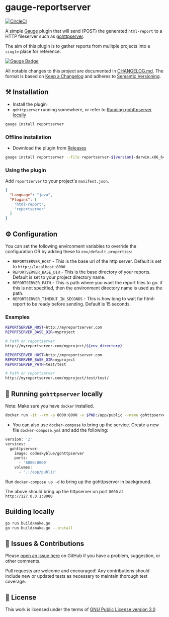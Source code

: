 # gauge-reportserver

[![CircleCI](https://circleci.com/gh/sitture/gauge-reportserver.svg?style=shield&circle-token=d15c8724ef5d6592248c4c21e96a9a92f1462354)](https://circleci.com/gh/sitture/gauge-reportserver)

A simple [Gauge](https://gauge.org/) plugin that will send (POST) the generated `html-report` to a HTTP fileserver such as [gohttpserver](https://github.com/codeskyblue/gohttpserver).

The aim of this plugin is to gather reports from mulitple projects into a `single` place for reference.

[![Gauge Badge](https://gauge.org/Gauge_Badge.svg)](https://gauge.org)

All notable changes to this project are documented in [CHANGELOG.md](CHANGELOG.md).
The format is based on [Keep a Changelog](http://keepachangelog.com/en/1.0.0/)
and adheres to [Semantic Versioning](http://semver.org/spec/v2.0.0.html).

## :hammer_and_pick: Installation

* Install the plugin
* `gohttpserver` running somewhere, or refer to [Running gohttpserver locally](#electric_plug-running-gohttpserver-locally)

```sh
gauge install reportserver
```

### Offline installation

* Download the plugin from [Releases](../../releases)

```sh
gauge install reportserver --file reportserver-${version}-darwin.x86_64.zip
```

### Using the plugin

Add `reportserver` to your project's `manifest.json`.

```json
{
  "Language": "java",
  "Plugins": [
    "html-report",
    "reportserver"
  ]
}
```

## :gear: Configuration

You can set the following environment variables to override the configuration OR by adding these to `env/default.properties`:

- `REPORTSERVER_HOST` - This is the base url of the http server. Default is set to `http://localhost:8000`
- `REPORTSERVER_BASE_DIR` - This is the base directory of your reports. Default is set to your project directory name.
- `REPORTSERVER_PATH` - This is path where you want the report files to go. if this is not specified, then the environment directory name is used as the path.
- `REPORTSERVER_TIMEOUT_IN_SECONDS` - This is how long to wait for html-report to be ready before sending. Default is 15 seconds.

### Examples

```sh
REPORTSERVER_HOST=http://myreportserver.com
REPORTSERVER_BASE_DIR=myproject

# Path on reportserver
http://myreportserver.com/myproject/${env_directory}

REPORTSERVER_HOST=http://myreportserver.com
REPORTSERVER_BASE_DIR=myproject
REPORTSERVER_PATH=test/test

# Path on reportserver
http://myreportserver.com/myproject/test/test/
```

## :electric_plug: Running `gohttpserver` locally

Note: Make sure you have `docker` installed.

```bash
docker run -it --rm -p 8000:8000 -v $PWD:/app/public --name gohttpserver codeskyblue/gohttpserver
```

* You can also use `docker-compose` to bring up the service. Create a new file `docker-compose.yml` and add the following:

```sh
version: '2'
services:
  gohttpserver:
    image: codeskyblue/gohttpserver
    ports:
      - '8000:8000'
    volumes:
      - '.:/app/public'
```

Run `docker-compose up -d` to bring up the gohttpserver in background.

The above should bring up the httpserver on port `8000` at `http://127.0.0.1:8000`

## Building locally

```bash
go run build/make.go
go run build/make.go --install
```

## :wave: Issues & Contributions

Please [open an issue here](../../issues) on GitHub if you have a problem, suggestion, or other comments.

Pull requests are welcome and encouraged! Any contributions should include new or updated tests as necessary to maintain thorough test coverage.

## :scroll: License

This work is licensed under the terms of [GNU Public License version 3.0](http://www.gnu.org/licenses/gpl-3.0.txt)
